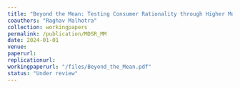 ```yaml
---
title: "Beyond the Mean: Testing Consumer Rationality through Higher Moments of Demand"
coauthors: "Raghav Malhotra"
collection: workingpapers
permalink: /publication/MDSR_MM
date: 2024-01-01
venue:
paperurl:
replicationurl:
workingpaperurl: "/files/Beyond_the_Mean.pdf"
status: "Under review"
---
```


